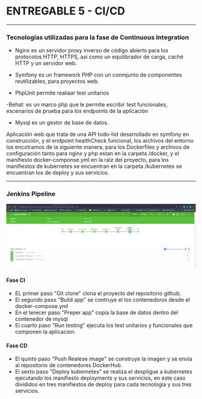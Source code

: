 # ENTREGABLE 5 - CI/CD
___

### Tecnologías utilizadas para la fase de Continuous Integration

- Nginx es un servidor proxy inverso de código abierto para los protocolos HTTP, HTTPS, así como un equilibrador de carga, caché HTTP y un servidor web.

- Symfony es un framework PHP con un conmjunto de componentes reutilizables, para proyectos web.

- PhpUnit permite realiaar test unitarios 

-Behat: es un marco php que le permite escribir test funcionales, escenarios de prueba para los endpoints de la aplicación

- Mysql es un gestor de base de datos.

Aplicación web que trata de una API todo-list desarrollado en symfony en construcción, y el endpoint healthCheck funcional, los archivos del entorno los encotramos de la siguiente manera, para los Dockerfiles y archivos de configuración tanto para nginx y php estan en la carpeta /docker, y el manifiesto docker-componse.yml en la raiz del proyecto, para los manifiestos de kubernetes se encuentran en la carpeta /kubernetes se encuentran los de deploy y sus servicios. 
___

### Jenkins Pipeline

![Texto alternativo](/jenkins-pipeline.png)
    
#### Fase CI 
 - EL primer paso "Git clone" clona el proyecto del repositorio github.
 - El segundo paso "Build app" se contruye el los contenedoros desde el docker-compose.yml
 - En el terecer paso "Preper app" copia la base de datos dentro del contenedor de mysql
 - El cuarto paso "Run testing" ejecuta los test unitarios y funcionales que componen la aplicacion.

 #### Fase CD
 - El quinto paso "Push Realese image" se construye la imagen y se envia al repositorio de contenedores DockerHub.
 - El sexto paso "Deploy kubernetes" se realiza el despligue a kubernetes ejecutando los manifiesto deployments y sus servicios, en este caso divididos en tres manifiestos de deploy para cada tecnologia y sus tres servicios.